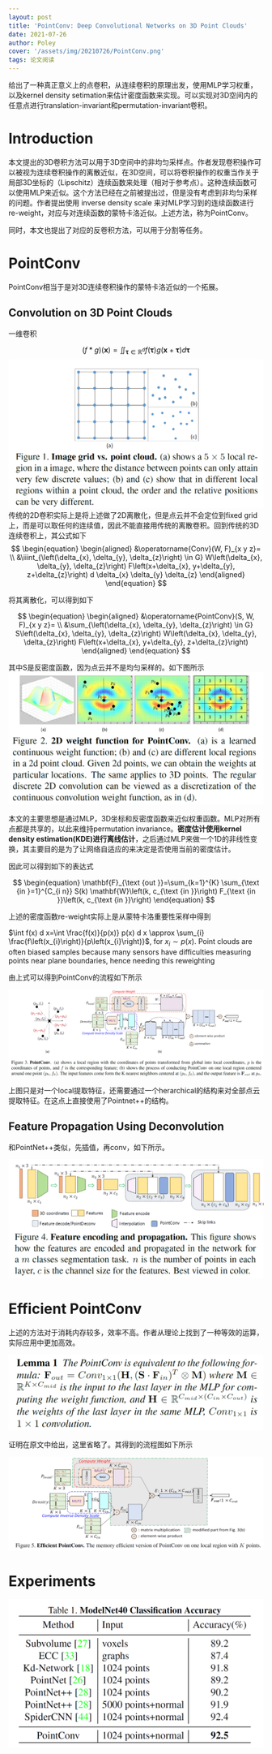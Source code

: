 ```yaml
---
layout: post
title: 'PointConv: Deep Convolutional Networks on 3D Point Clouds'
date: 2021-07-26
author: Poley
cover: '/assets/img/20210726/PointConv.png'
tags: 论文阅读
---
```


给出了一种真正意义上的点卷积，从连续卷积的原理出发，使用MLP学习权重，以及kernel density setimation来估计密度函数来实现。可以实现对3D空间内的任意点进行translation-invariant和permutation-invariant卷积。

# Introduction
本文提出的3D卷积方法可以用于3D空间中的非均匀采样点。作者发现卷积操作可以被视为连续卷积操作的离散近似，在3D空间，可以将卷积操作的权重当作关于局部3D坐标的（Lipschitz）连续函数来处理（相对于参考点）。这种连续函数可以使用MLP来近似。这个方法已经在之前被提出过，但是没有考虑到非均匀采样的问题。作者提出使用 inverse density scale 来对MLP学习到的连续函数进行re-weight，对应与对连续函数的蒙特卡洛近似。上述方法，称为PointConv。

同时，本文也提出了对应的反卷积方法，可以用于分割等任务。

# PointConv

PointConv相当于是对3D连续卷积操作的蒙特卡洛近似的一个拓展。

## Convolution on 3D Point Clouds

一维卷积

$$
\begin{equation}
(f * g)(\mathbf{x})=\iint_{\boldsymbol{\tau} \in \mathbb{R}^{d}} f(\boldsymbol{\tau}) g(\mathbf{x}+\boldsymbol{\tau}) d \boldsymbol{\tau}
\end{equation}
$$
![](/assets/img/20210726/PointConvF1.png)
传统的2D卷积实际上是将上述做了2D离散化，但是点云并不会定位到fixed grid上，而是可以取任何的连续值，因此不能直接用传统的离散卷积。回到传统的3D连续卷积上，其公式如下
$$
\begin{equation}
\begin{aligned}
&\operatorname{Conv}(W, F)_{x y z}= \\
&\iiint_{\left(\delta_{x}, \delta_{y}, \delta_{z}\right) \in G} W\left(\delta_{x}, \delta_{y}, \delta_{z}\right) F\left(x+\delta_{x}, y+\delta_{y}, z+\delta_{z}\right) d \delta_{x} \delta_{y} \delta_{z}
\end{aligned}
\end{equation}
$$

将其离散化，可以得到如下

$$
\begin{equation}
\begin{aligned}
&\operatorname{PointConv}(S, W, F)_{x y z}= \\
&\sum_{\left(\delta_{x}, \delta_{y}, \delta_{z}\right) \in G} S\left(\delta_{x}, \delta_{y}, \delta_{z}\right) W\left(\delta_{x}, \delta_{y}, \delta_{z}\right) F\left(x+\delta_{x}, y+\delta_{y}, z+\delta_{z}\right)
\end{aligned}
\end{equation}
$$

其中S是反密度函数，因为点云并不是均匀采样的。如下图所示
![](/assets/img/20210726/PointConvF2.png)

本文的主要思想是通过MLP，3D坐标和反密度函数来近似权重函数。MLP对所有点都是共享的，以此来维持permutation invariance。**密度估计使用kernel density estimation(KDE)进行离线估计**，之后通过MLP来做一个1D的非线性变换，其主要目的是为了让网络自适应的来决定是否使用当前的密度估计。

因此可以得到如下的表达式

$$
\begin{equation}
\mathbf{F}_{\text {out }}=\sum_{k=1}^{K} \sum_{\text {in }=1}^{C_{i n}} S(k) \mathbf{W}\left(k, c_{\text {in }}\right) F_{\text {in }}\left(k, c_{\text {in }}\right)
\end{equation}
$$

上述的密度函数re-weight实际上是从蒙特卡洛重要性采样中得到

$\int f(x) d x=\int \frac{f(x)}{p(x)} p(x) d x \approx \sum_{i} \frac{f\left(x_{i}\right)}{p\left(x_{i}\right)}$, for $x_{i} \sim p(x) .$ Point clouds
are often biased samples because many sensors have difficulties measuring points near plane boundaries, hence needing this reweighting

由上式可以得到PointConv的流程如下所示

![](/assets/img/20210726/PointConvF3.png)

上图只是对一个local提取特征，还需要通过一个herarchical的结构来对全部点云提取特征。在这点上直接使用了Pointnet++的结构。

## Feature Propagation Using Deconvolution

和PointNet++类似，先插值，再conv，如下所示。

![](/assets/img/20210726/PointConvF4.png)

# Efficient PointConv
上述的方法对于消耗内存较多，效率不高。作者从理论上找到了一种等效的运算，实际应用中更加高效。

![](/assets/img/20210726/PointConvL1.png)

证明在原文中给出，这里省略了。其得到的流程图如下所示

![](/assets/img/20210726/PointConvF5.png)

# Experiments

![](/assets/img/20210726/PointConvT1.png)
